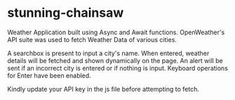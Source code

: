 # stunning-chainsaw
Weather Application built using Async and Await functions.
OpenWeather's API suite was used to fetch Weather Data of various cities.

A searchbox is present to input a city's name. When entered, weather details will be fetched and shown dynamically on the page.
An alert will be sent if an incorrect city is entered or if nothing is input.
Keyboard operations for Enter have been enabled.

Kindly update your API key in the js file before attempting to fetch.